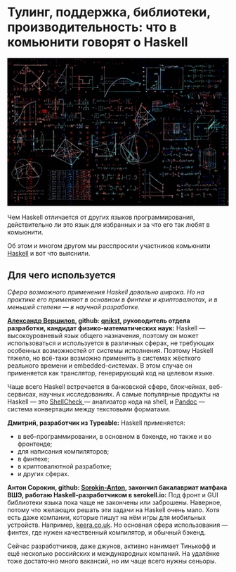 # Тулинг, поддержка, библиотеки, производительность: что в комьюнити говорят о Haskell

![img](preview.jpg)

Чем Haskell отличается от других языков программирования, действительно ли это язык для избранных и за что его так любят в комьюнити.

Об этом и многом другом мы расспросили участников комьюнити [Haskell](https://t.me/haskellru) и вот что выяснили.

## Для чего используется

_Сфера возможного применения Haskell довольно широка. Но на практике его применяют в основном в финтехе и криптовалютах, и в меньшей степени — в научной разработке._

**[Александр Вершилов](https://twitter.com/qnikst), github: [qnikst](http://github.com/qnikst), руководитель отдела разработки, кандидат физико-математических наук:**
Haskell — высокоуровневый язык общего назначения, поэтому он может использоваться и используется в различных сферах, не требующих особенных возможностей от системы исполнения. Поэтому Haskell тяжело, но всё-таки возможно применять в системах жёсткого реального времени и embedded-системах. В этом случае он применяется как транслятор, генерирующий код на целевом языке.

Чаще всего Haskell встречается в банковской сфере, блокчейнах, веб-сервисах, научных исследованиях. А самые популярные продукты на Haskell — это [ShellCheck ](https://www.shellcheck.net/) — анализатор кода на shell, и [Pandoc](https://pandoc.org/) — система конвертации между текстовыми форматами.

**Дмитрий, разработчик из Typeable:**
Haskell применяется:
- в веб-программировании, в основном в бэкенде, но также и во фронтенде;
- для написания компиляторов;
- в финтехе;
- в криптовалютной разработке;
- и других сферах.

**Антон Сорокин, github: [Sorokin-Anton](https://github.com/Sorokin-Anton/), закончил бакалавриат матфака ВШЭ, работаю Haskell-разработчиком в serokell.io:**
Под фронт и GUI библиотеки языка пока чаще не закончены или заброшены. Наверное, потому что желающих решать эти задачи на Haskell очень мало. Хотя есть даже компании, которые пишут на нём  игры для мобильных устройств. Например, [keera.co.uk](https://keera.co.uk/). Но основная сфера использования — финтех, где нужен качественный компилятор, и обычный бэкенд.

Сейчас разработчиков, даже джунов, активно нанимает Тинькофф и ещё несколько российских и международных компаний. На удалёнке тоже достаточно много вакансий, но им чаще всего нужны сеньоры. 
